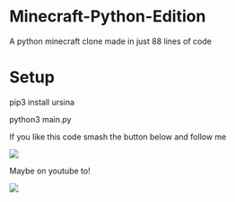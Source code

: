 # Minecraft-Python-Edition
A python minecraft clone made in just 88 lines of code 

# Setup
pip3 install ursina

python3 main.py

If you like this code smash the button below and follow me

[<img src="https://img.shields.io/badge/Github-000000?style=for-the-badge&logo=github&logoColor=white">](https://github.com/sanatg)

Maybe on youtube to!

[<img src="https://img.shields.io/badge/Youtube-red?style=for-the-badge&logo=youtube&logoColor=white">](https://bit.ly/MyCodingLab)

